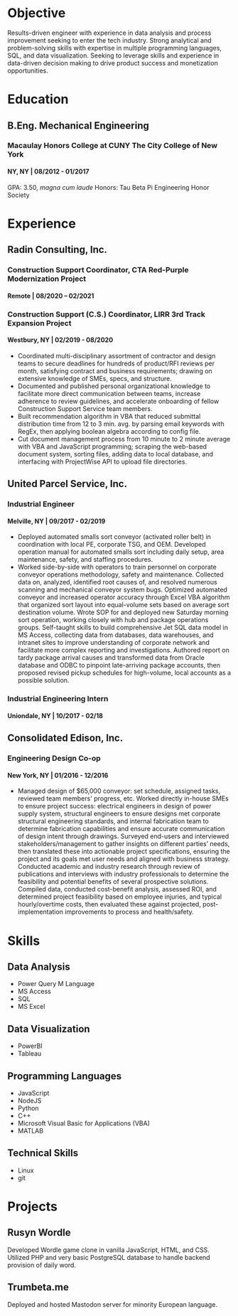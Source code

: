 # Objective

Results-driven engineer with experience in data analysis and process improvement seeking to enter the tech industry. Strong analytical and problem-solving skills with expertise in multiple programming languages, SQL, and data visualization. Seeking to leverage skills and experience in data-driven decision making to drive product success and monetization opportunities.


#  Education

##  B.Eng. Mechanical Engineering
###  Macaulay Honors College at CUNY The City College of New York
####  NY, NY | 08/2012 - 01/2017
GPA: 3.50, *magna cum laude*
Honors: Tau Beta Pi Engineering Honor Society


# Experience

##  Radin Consulting, Inc.
###  Construction Support Coordinator, CTA Red-Purple Modernization Project
####  Remote | 08/2020 – 02/2021
###  Construction Support (C.S.) Coordinator, LIRR 3rd Track Expansion Project
####  Westbury, NY | 02/2019 - 08/2020

- Coordinated multi-disciplinary assortment of contractor and design teams to secure deadlines for hundreds of product/RFI reviews per month, satisfying contract and business requirements; drawing on extensive knowledge of SMEs, specs, and structure.
- Documented and published personal organizational knowledge to facilitate more direct communication between teams, increase adherence to review guidelines, and accelerate onboarding of fellow Construction Support Service team members.
- Built recommendation algorithm in VBA that reduced submittal distribution time from 12 to 3 min. avg. by parsing email keywords with RegEx, then applying boolean algebra according to config file.
- Cut document management process from 10 minute to 2 minute average with VBA and JavaScript programming; scraping the web-based document system, sorting files, adding data to local database, and interfacing with ProjectWise API to upload file directories.



##  United Parcel Service, Inc.
###  Industrial Engineer
####  Melville, NY | 09/2017 - 02/2019

- Deployed automated smalls sort conveyor (activated roller belt) in coordination with local PE, corporate TSG, and OEM.
Developed operation manual for automated smalls sort including daily setup, area maintenance, safety, and staffing procedures.
- Worked side-by-side with operators to train personnel on corporate conveyor operations methodology, safety and maintenance.
Collected data on, analyzed, identified root causes of, and resolved numerous scanning and mechanical conveyor system bugs.
Optimized automated conveyor and increased operator accuracy through Excel VBA algorithm that organized sort layout into equal-volume sets based on average sort destination volume.
Wrote SOP for and deployed new Saturday morning sort operation, working closely with hub and package operations groups.
Self-taught skills to build comprehensive  Jet SQL data model in MS Access, collecting data from databases, data warehouses, and intranet sites to improve understanding of corporate network and facilitate more complex reporting and investigations.
Authored report on tardy package arrival causes and transformed data from Oracle database and ODBC to pinpoint late-arriving package accounts, then proposed revised pickup schedules for high-volume, local accounts as a possible solution.


###  Industrial Engineering Intern
#### Uniondale, NY | 10/2017 - 02/18



## Consolidated Edison, Inc.
###  Engineering Design Co-op
####  New York, NY | 01/2016 - 12/2016

- Managed design of $65,000 conveyor: set schedule, assigned tasks, reviewed team members' progress, etc.
Worked directly in-house SMEs to ensure project success: electrical engineers in design of power supply system, structural engineers to ensure designs met corporate structural engineering standards, and internal fabrication team to determine fabrication capabilities and ensure accurate communication of design intent through drawings.
Surveyed end-users and interviewed stakeholders/management to gather insights on different parties’ needs, then translated these into actionable project specifications, ensuring the project and its goals met user needs and aligned with business strategy.
Conducted academic and industry research through review of publications and interviews with industry professionals to determine the feasibility and potential benefits of several prospective solutions.
Compiled data, conducted cost-benefit analysis, assessed ROI, and determined project feasibility based on employee injuries, and typical hourly/overtime costs, then evaluated these against projected, post-implementation improvements to process and health/safety.



# Skills

## Data Analysis
- Power Query M Language
- MS Access
- SQL
- MS Excel

## Data Visualization
- PowerBI
- Tableau

## Programming Languages
- JavaScript
- NodeJS
- Python
- C++
- Microsoft Visual Basic for Applications (VBA)
- MATLAB

## Technical Skills 
- Linux
- git

#  Projects
##  Rusyn Wordle
Developed Wordle game clone in vanilla JavaScript, HTML, and CSS. Utilized PHP and very basic PostgreSQL database to handle backend provision of daily word.


##  Trumbeta.me
Deployed and hosted Mastodon server for minority European language.
